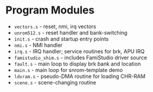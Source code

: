 Program Modules
===============

* `vectors.s` - reset, nmi, irq vectors
* `unrom512.s` - reset handler and bank-switching
* `init.s` - crash and startup entry points
* `nmi.s` - NMI handler
* `irq.s` - IRQ handler; service routines for brk, APU IRQ
* `famistudio_shim.s` - includes FamiStudio driver source
* `fault.s` - main loop to display brk bank and location
* `main.s` - main loop for snrom-template demo
* `ldvram.s` - pseudo-DMA routine for loading CHR-RAM
* `scene.s` - scene-changing routine
